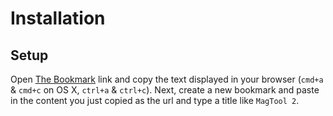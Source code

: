 # Installation
<!-- [[TOC]] -->

## Setup

Open [The Bookmark][bookmark] link and copy the text displayed in your browser (`cmd+a` & `cmd+c` on OS X, `ctrl+a` & `ctrl+c`). Next, create a new bookmark and paste in the content you just copied as the url and type a title like `MagTool 2`.

[bookmark]: http://staging.net-a-porter.com/alfresco/nap/webAssets/magazine/_shared/contents/MagTool/js/bookmark.min.js?v=1.0.9
[repo]: https://github.com/NAPWebProductionEditTeam/MagTool2
